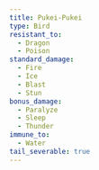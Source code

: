 ```yaml
---
title: Pukei-Pukei
type: Bird
resistant_to:
  - Dragon
  - Poison
standard_damage:
  - Fire
  - Ice
  - Blast
  - Stun
bonus_damage:
  - Paralyze
  - Sleep
  - Thunder
immune_to:
  - Water
tail_severable: true
---
```


